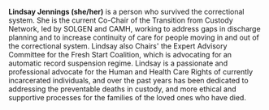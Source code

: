 **Lindsay Jennings (she/her)** is a person who survived the correctional system. She is the current Co-Chair of the Transition from Custody Network, led by SOLGEN and CAMH, working to address gaps in discharge planning and to increase continuity of care for people moving in and out of the correctional system. Lindsay also Chairs' the Expert Advisory Committee for the Fresh Start Coalition, which is advocating for an automatic record suspension regime. Lindsay is a passionate and professional advocate for the Human and Health Care Rights of currently incarcerated individuals, and over the past years has been dedicated to addressing the preventable deaths in custody, and more ethical and supportive processes for the families of the loved ones who have died.